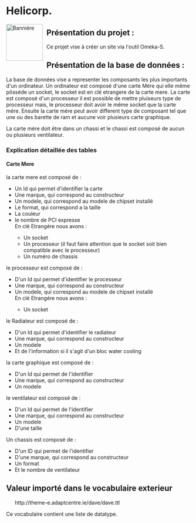 <h1> Helicorp. </h1>

<img src="https://cdn.discordapp.com/attachments/517058187715805191/702438634690838608/HighResScreenShot_2017-03-21_21-26-31.jpg"
     alt="Banniére"
     style="width:100px;float: left; margin-right: 10px;" />
     
<h2> Présentation du projet : </h2>

Ce projet vise à créer un site via l'outil Omeka-S.

<h2> Présentation de la base de données : </h2>

La base de données vise a representer les composants les plus importants d'un ordinateur. Un ordinateur est composé d'une carte Mére qui elle même pôsséde un socket, le socket est en clé etrangere de la carte mere. La carte est composé d'un processeur il est possible de mettre pluiseurs type de processeur mais, le processeur doit avoir le même socket que la carte mére. Ensuite la carte mére peut avoir different type de composant tel que une ou des barette de ram et aucune voir plusieurs carte graphique.

La carte mére doit être dans un chassi et le chassi est composé de aucun ou plusieurs ventilateur.

<h3> Explication détaillée des tables </h3>

<h4> Carte Mere </h4>

la carte mere est composé de :
<ul><li> Un Id qui permet d'identifier la carte</li>
     <li> Une marque, qui correspond au constructeur</li>
     <li> Un modele, qui correspond au modele de chipset installé</li>
     <li> Le format, qui correspond a la taille</li>
     <li> La couleur</li>
     <li> le nombre de PCI expresse</li>
     En clé Etrangére nous avons :<ul>
          <li> Un socket</li>
          <li> Un processeur (il faut faire attention que le socket soit bien compatible avec le processeur)</li>
          <li> Un numéro de chassis </li>
          </ul></ul>
          
le processeur est composé de :
<ul><li> D'un Id qui permet d'identifier le processeur</li>
     <li> Une marque, qui correspond au constructeur</li>
     <li> Un modele, qui correspond au modele de chipset installé</li>
     En clé Etrangére nous avons :<ul>
          <li> Un socket</li>
          </ul></ul>
          
le Radiateur est composé de :
<ul><li> D'un Id qui permet d'identifier le radiateur</li>
     <li> Une marque, qui correspond au constructeur</li>
     <li> Un modele</li>
     <li> Et de l'information si il s'agit d'un bloc water cooling </li>   </ul>
     
la carte graphique est composé de :
<ul><li> D'un Id qui permet de l'identifier</li>
     <li> Une marque, qui correspond au constructeur</li>
     <li> Un modele</li> </ul>

le ventilateur est composé de :
<ul><li> D'un Id qui permet de l'identifier</li>
     <li> Une marque, qui correspond au constructeur</li>
     <li> Un modele</li>
     <li> D'une taille</li> </ul>

Un chassis est composé de :
<ul><li> D'un ID qui permet de l'identifier</li>
     <li> D'une marque, qui correspond au constructeur</li>
     <li> Un format </li>
     <li> Et le nombre de ventilateur </li></ul>


<h2> Valeur importé dans le vocabulaire exterieur </h2>

<ul>http://theme-e.adaptcentre.ie/dave/dave.ttl</ul>

Ce vocabulaire contient une liste de datatype.
